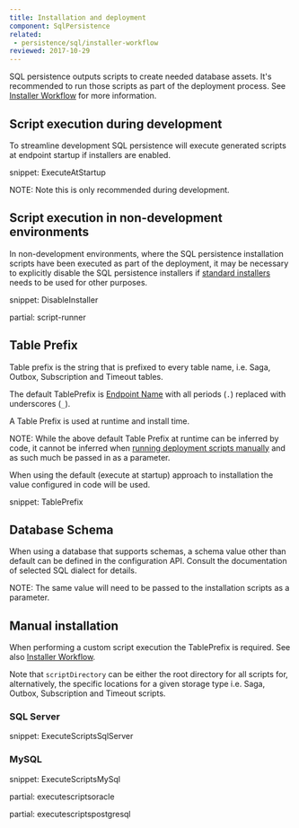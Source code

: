 ```yaml
---
title: Installation and deployment
component: SqlPersistence
related:
 - persistence/sql/installer-workflow
reviewed: 2017-10-29
---
```



SQL persistence outputs scripts to create needed database assets. It's recommended to run those scripts as part of the deployment process. See [Installer Workflow](installer-workflow.md) for more information.


## Script execution during development

To streamline development SQL persistence will execute generated scripts at endpoint startup if installers are enabled.

snippet: ExecuteAtStartup

NOTE: Note this is only recommended during development.


## Script execution in non-development environments

In non-development environments, where the SQL persistence installation scripts have been executed as part of the deployment, it may be necessary to explicitly disable the SQL persistence installers if [standard installers](/nservicebus/operations/installers.md) needs to be used for other purposes.

snippet: DisableInstaller

partial: script-runner


## Table Prefix

Table prefix is the string that is prefixed to every table name, i.e. Saga, Outbox, Subscription and Timeout tables.

The default TablePrefix is [Endpoint Name](/nservicebus/endpoints/specify-endpoint-name.md) with all periods (`.`) replaced with underscores (`_`).

A Table Prefix is used at runtime and install time. 

NOTE: While the above default Table Prefix at runtime can be inferred by code, it cannot be inferred when [running deployment scripts manually](#manual-installation) and as such much be passed in as a parameter.

When using the default (execute at startup) approach to installation the value configured in code will be used.

snippet: TablePrefix


## Database Schema

When using a database that supports schemas, a schema value other than default can be defined in the configuration API. Consult the documentation of selected SQL dialect for details. 

NOTE: The same value will need to be passed to the installation scripts as a parameter.


## Manual installation

When performing a custom script execution the TablePrefix is required. See also [Installer Workflow](installer-workflow.md).

Note that `scriptDirectory` can be either the root directory for all scripts for, alternatively, the specific locations for a given storage type i.e. Saga, Outbox, Subscription and Timeout scripts.


### SQL Server

snippet: ExecuteScriptsSqlServer


### MySQL

snippet: ExecuteScriptsMySql

partial: executescriptsoracle

partial: executescriptspostgresql